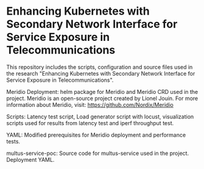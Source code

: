 # Enhancing Kubernetes with Secondary Network Interface for Service Exposure in Telecommunications
This repository includes the scripts, configuration and source files used in the research "Enhancing Kubernetes with Secondary Network Interface for Service Exposure in Telecommunications".

Meridio Deployment: helm package for Meridio and Meridio CRD used in the project. 
Meridio is an open-source project created by Lionel Jouin.
For more information about Meridio, visit: https://github.com/Nordix/Meridio

Scripts: Latency test script, Load generator script with locust, visualization scripts used for results from latency test and iperf throughput test. 

YAML: Modified prerequisites for Meridio deployment and performance tests. 

multus-service-poc: Source code for multus-service used in the project. Deployment YAML.
